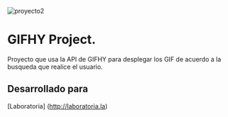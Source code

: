 ![proyecto2](https://user-images.githubusercontent.com/37424842/45060915-bd5e6400-b067-11e8-9352-2fd123b2dbf4.png)

# GIFHY Project.
Proyecto que usa la API de GIFHY para desplegar los GIF de acuerdo a la busqueda que realice el usuario.

## Desarrollado para 
[Laboratoria] (http://laboratoria.la)